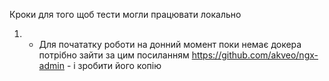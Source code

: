 Кроки для того щоб тести могли працювати локально
1. - Для почататку  роботи на донний момент поки немає  докера потрібно  зайти за цим посиланням
https://github.com/akveo/ngx-admin - і  зробити  його копію
